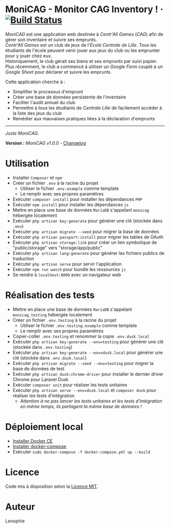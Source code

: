 # MoniCAG - Monitor CAG Inventory ! · [![Build Status](https://travis-ci.com/Lenophie/MoniCAG.svg?branch=master)](https://travis-ci.com/Lenophie/MoniCAG)

*MoniCAG* est une application web destinée à *Centr'All Games* (*CAG*) afin de gérer son inventaire et suivre ses emprunts.  
*Centr'All Games* est un club de jeux de l'*École Centrale de Lille*. Tous les étudiants de l'école peuvent venir jouer aux jeux du club ou les emprunter pour y jouer chez eux.  
Historiquement, le club gérait ses biens et ses emprunts par suivi papier. Plus récemment, le club a commencé à utiliser un *Google Form* couplé à un *Google Sheet* pour déclarer et suivre les emprunts.  

Cette application cherche à :
* Simplifier le processus d'emprunt
* Créer une base de données persistente de l'inventaire
* Faciliter l'audit annuel du club
* Permettre à tous les étudiants de *Centrale Lille* de facilement accéder à la liste des jeux du club
* Remédier aux mauvaises pratiques liées à la déclaration d'emprunts

---

*Juste MoniCAG.*

**Version :** *MoniCAG v1.0.0* - [Changelog](./changelog.md)

# Utilisation

* Installer `Composer` et `npm`
* Créer un fichier `.env` à la racine du projet
    * Utiliser le fichier `.env.example` comme template
    * Le remplir avec ses propres paramètres
* Exécuter `composer install` pour installer les dépendances `PHP`
* Exécuter `npm install` pour installer les dépendances `js`
* Mettre en place une base de données `MariaDB` s'appelant `monicag` hébergée localement
* Exécuter `php artisan key:generate` pour générer une clé (stockée dans `.env`)
* Exécuter `php artisan migrate --seed` pour migrer la base de données
* Exécuter `php artisan passport:install` pour migrer les tables de OAuth
* Exécuter `php artisan storage:link` pour créer un lien symbolique de "public/storage" vers "storage/app/public"
* Exécuter `php artisan lang:generate` pour générer les fichiers publics de traduction
* Exécuter `php artisan serve` pour servir l'application
* Exécuter `npm run watch` pour bundle les ressources `js`
* Se rendre à `localhost:8000` avec un navigateur web

# Réalisation des tests

* Mettre en place une base de données `MariaDB` s'appelant `monicag_testing` hébergée localement
* Créer un fichier `.env.testing` à la racine du projet
    * Utiliser le fichier `.env.testing.example` comme template
    * Le remplir avec ses propres paramètres
* Copier-coller `.env.testing` et renommer la copie `.env.dusk.local`
* Exécuter `php artisan key:generate --env=testing` pour générer une clé (stockée dans `.env.testing`)
* Exécuter `php artisan key:generate --env=dusk.local` pour générer une clé (stockée dans `.env.dusk.local`)
* Exécuter `php artisan migrate --seed --env=testing` pour migrer la base de données de test
* Exécuter `php artisan dusk:chrome-driver` pour installer le dernier driver Chrome pour Laravel Dusk
* Exécuter `composer unit` pour réaliser les tests unitaires
* Exécuter `php artisan serve --env=dusk.local` et `composer dusk` pour réaliser les tests d'intégration
    * *Attention à ne pas lancer les tests unitaires et les tests d'intégration en même temps, ils partagent la même base de données !*

# Déploiement local

* [Installer Docker CE](https://docs.docker.com/install/)
* [Installer docker-compose](https://docs.docker.com/compose/install/)
* Exécuter `sudo docker-compose -f docker-compose.yml up --build`

# Licence

Code mis à disposition selon la [Licence MIT](./LICENSE).

# Auteur

Lenophie
